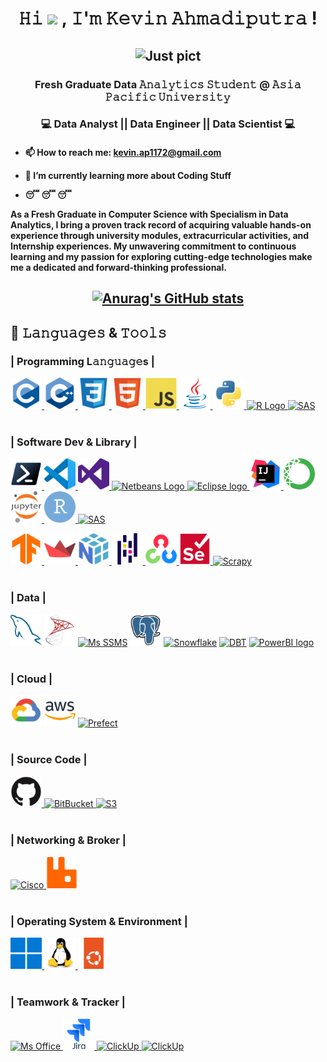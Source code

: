 <h1 align = "center">
𝙷𝚒 <img src="https://raw.githubusercontent.com/MartinHeinz/MartinHeinz/master/wave.gif" width = "30px"> , 𝙸'𝚖 𝙺𝚎𝚟𝚒𝚗 𝙰𝚑𝚖𝚊𝚍𝚒𝚙𝚞𝚝𝚛𝚊 !</h1>


<h2 align = "center">
    <img src="https://camo.githubusercontent.com/7de37139d0b4c1ce40865e799b446c0e963a3dd8fb68d239707237c40604fa3d/68747470733a2f2f63646e2e6472696262626c652e636f6d2f75736572732f3733303730332f73637265656e73686f74732f363538313234332f6176656e746f2e676966" alt="Just pict" width="600x" height="400px"/>
</h2>

<h3 align= "center">
Fresh Graduate Data 𝙰𝚗𝚊𝚕𝚢𝚝𝚒𝚌𝚜 𝚂𝚝𝚞𝚍𝚎𝚗𝚝 @ 𝙰𝚜𝚒𝚊 𝙿𝚊𝚌𝚒𝚏𝚒𝚌 𝚄𝚗𝚒𝚟𝚎𝚛𝚜𝚒𝚝𝚢 
<h3 align= "center"> 💻 Data Analyst || Data Engineer || Data Scientist 💻 </h3>

  
<h4>

- 📫 How to reach me: kevin.ap1172@gmail.com
  
- 🌱 I’m currently learning more about Coding Stuff
  
- 😴 😴 😴
  
As a Fresh Graduate in Computer Science with Specialism in Data Analytics, I bring a proven track record of acquiring valuable hands-on experience through university modules, extracurricular activities, and Internship experiences. My unwavering commitment to continuous learning and my passion for exploring cutting-edge technologies make me a dedicated and forward-thinking professional.
</h4>

<h2 align = "center">
  
[![Anurag's GitHub stats](https://github-readme-stats.vercel.app/api?username=VizDz&show_icons=true&theme=radical)](https://github.com/VizDz/github-readme-stats)

</h2>


<h2> 🧰 𝙻𝚊𝚗𝚐𝚞𝚊𝚐𝚎𝚜 & 𝚃𝚘𝚘𝚕𝚜 </h2>
<h3> | Programming L𝚊𝚗𝚐𝚞𝚊𝚐𝚎s | </h3>
<a href="https://www.cprogramming.com/" target="_blank" rel="noreferrer"> <img src="https://raw.githubusercontent.com/devicons/devicon/master/icons/c/c-original.svg" alt="c" width="50px" height="50px"/> </a> 
<a href="https://www.w3schools.com/cpp/" target="_blank" rel="noreferrer"> <img src="https://raw.githubusercontent.com/devicons/devicon/master/icons/cplusplus/cplusplus-original.svg" alt="cplusplus" width="50px" height="50px"/> </a>
<a href="https://www.w3schools.com/css/" target="_blank" rel="noreferrer"> <img src="https://raw.githubusercontent.com/devicons/devicon/2ae2a900d2f041da66e950e4d48052658d850630/icons/css3/css3-original.svg " alt="CSS logo" width = "50px" height = "50px"> </a>
<a href="https://www.w3.org/html/" target="_blank" rel="noreferrer"> <img src="https://raw.githubusercontent.com/devicons/devicon/2ae2a900d2f041da66e950e4d48052658d850630/icons/html5/html5-original.svg" alt="html5" width="50px" height="50px"/> </a>
<a href="https://www.java.com" target="_blank" rel="noreferrer">  <img src="https://raw.githubusercontent.com/devicons/devicon/6910f0503efdd315c8f9b858234310c06e04d9c0/icons/javascript/javascript-original.svg" alt="Javascript logo" width = "50px" height = "50px">  </a>
<a href="https://www.java.com" target="_blank" rel="noreferrer">  <img src="https://raw.githubusercontent.com/devicons/devicon/2ae2a900d2f041da66e950e4d48052658d850630/icons/java/java-original.svg " alt="JAVA logo" width = "50px" height = "50px">  </a>
<a href="https://www.python.org" target="_blank" rel="noreferrer"> <img src="https://raw.githubusercontent.com/devicons/devicon/2ae2a900d2f041da66e950e4d48052658d850630/icons/python/python-original.svg" alt="PYP logo" width = "50px" height = "50px"> </a>
<a href="https://www.r-project.org/" target="_blank" rel="noreferrer"> <img src="https://upload.wikimedia.org/wikipedia/commons/thumb/1/1b/R_logo.svg/2560px-R_logo.svg.png" alt="R Logo" width = "50px" height = "50px"> </a>
<a href="https://www.sas.com/el_gr/software/on-demand-for-academics.html" target="_blank" rel="noreferrer"> <img src="https://www.liblogo.com/img-logo/sa7135saef-sas-logo-sas-logo-icon-in-vector-logo.png" alt="SAS" width = "50px" height = "50x"> </a>
<br>
<br>


<h3> | Software Dev & Library | </h3>
<a href="https://learn.microsoft.com/en-us/powershell/scripting/install/installing-powershell-on-windows?view=powershell-7.4" target="_blank" rel="noreferrer"> <img src="https://raw.githubusercontent.com/devicons/devicon/6910f0503efdd315c8f9b858234310c06e04d9c0/icons/powershell/powershell-original.svg" alt="PowerShell" width = "50px" height = "50px"> </a>
<a href="https://code.visualstudio.com/" target="_blank" rel="noreferrer"> <img src="https://raw.githubusercontent.com/devicons/devicon/6910f0503efdd315c8f9b858234310c06e04d9c0/icons/vscode/vscode-original.svg" alt="VS Code logo" width = "50px" height = "50px"> </a>
<a href="https://visualstudio.microsoft.com/" target="_blank" rel="noreferrer"> <img src="https://raw.githubusercontent.com/devicons/devicon/2ae2a900d2f041da66e950e4d48052658d850630/icons/visualstudio/visualstudio-plain.svg" alt="V Studio logo" width = "50px" height = "50px"> </a>
<a href="https://netbeans.apache.org/download/index.html" target="_blank" rel="noreferrer"> <img src="https://upload.wikimedia.org/wikipedia/commons/thumb/9/98/Apache_NetBeans_Logo.svg/1200px-Apache_NetBeans_Logo.svg.png" alt="Netbeans Logo" width = "50px" height = "60px"> </a>
<a href="https://www.eclipse.org/" target="_blank" rel="noreferrer"> <img src="https://cdn.freebiesupply.com/logos/large/2x/eclipse-11-logo-png-transparent.png" alt="Eclipse logo" width = "50px" height = "50x"> </a>
<a href="https://www.jetbrains.com/idea/" target="_blank" rel="noreferrer"> <img src="https://raw.githubusercontent.com/devicons/devicon/6910f0503efdd315c8f9b858234310c06e04d9c0/icons/intellij/intellij-original.svg" alt="Intellj" width = "50px" height = "50x"> </a>
<a href="https://www.anaconda.com/" target="_blank" rel="noreferrer"> <img src="https://raw.githubusercontent.com/devicons/devicon/6910f0503efdd315c8f9b858234310c06e04d9c0/icons/anaconda/anaconda-original.svg" alt="Anaconda" width = "50px" height = "50x"> </a>
<a href="https://jupyter.org/" target="_blank" rel="noreferrer"> <img src="https://raw.githubusercontent.com/devicons/devicon/6910f0503efdd315c8f9b858234310c06e04d9c0/icons/jupyter/jupyter-original-wordmark.svg" alt="Jupyter" width = "50px" height = "50x"> </a>
<a href="https://posit.co/download/rstudio-desktop/" target="_blank" rel="noreferrer"> <img src="https://raw.githubusercontent.com/devicons/devicon/6910f0503efdd315c8f9b858234310c06e04d9c0/icons/rstudio/rstudio-original.svg" alt="RStudio" width = "50px" height = "50x"> </a>
<a href="https://www.sas.com/el_gr/software/on-demand-for-academics.html" target="_blank" rel="noreferrer"> <img src="https://abrudz.github.io/logos/SAS.svg" alt="SAS" width = "50px" height = "50x"> </a>

<a href="https://www.tensorflow.org/" target="_blank" rel="noreferrer"> <img src="https://raw.githubusercontent.com/devicons/devicon/6910f0503efdd315c8f9b858234310c06e04d9c0/icons/tensorflow/tensorflow-original.svg" alt="TensorFlow" width = "50px" height = "50x"> </a>
<a href="https://streamlit.io/" target="_blank" rel="noreferrer"> <img src="https://raw.githubusercontent.com/devicons/devicon/6910f0503efdd315c8f9b858234310c06e04d9c0/icons/streamlit/streamlit-original.svg" alt="Streamlit" width = "50px" height = "50x"> </a>
<a href="https://numpy.org/" target="_blank" rel="noreferrer"> <img src="https://raw.githubusercontent.com/devicons/devicon/6910f0503efdd315c8f9b858234310c06e04d9c0/icons/numpy/numpy-original.svg" alt="Numpy" width = "50px" height = "50x"> </a>
<a href="https://pandas.pydata.org/" target="_blank" rel="noreferrer"> <img src="https://raw.githubusercontent.com/devicons/devicon/6910f0503efdd315c8f9b858234310c06e04d9c0/icons/pandas/pandas-original.svg" alt="Panda" width = "50px" height = "50x"> </a>
<a href="https://opencv.org/" target="_blank" rel="noreferrer"> <img src="https://raw.githubusercontent.com/devicons/devicon/6910f0503efdd315c8f9b858234310c06e04d9c0/icons/opencv/opencv-original.svg" alt="OpenCV" width = "50px" height = "50x"> </a>
<a href="https://www.selenium.dev/" target="_blank" rel="noreferrer"> <img src="https://raw.githubusercontent.com/devicons/devicon/6910f0503efdd315c8f9b858234310c06e04d9c0/icons/selenium/selenium-original.svg" alt="Selenium" width = "50px" height = "50x"> </a>
<a href="https://scrapy.org/" target="_blank" rel="noreferrer"> <img src="https://scrapeops.io/img/sdk-icons/scrapy-logo.png" alt="Scrapy" width = "50px" height = "50x"> </a>
<br>
<br>


<h3> | Data | </h3>
<a href="https://www.mysql.com/" target="_blank" rel="noreferrer"> <img src="https://raw.githubusercontent.com/devicons/devicon/6910f0503efdd315c8f9b858234310c06e04d9c0/icons/mysql/mysql-original.svg" alt="MySQL Logo" width = "50px" height = "50px"></a>
<a href="https://www.microsoft.com/en-us/sql-server/sql-server-downloads" target="_blank" rel="noreferrer"> <img src="https://raw.githubusercontent.com/devicons/devicon/6910f0503efdd315c8f9b858234310c06e04d9c0/icons/microsoftsqlserver/microsoftsqlserver-original.svg" alt="Ms Server" width = "50px" height = "50px"></a>
<a href="https://learn.microsoft.com/en-us/sql/ssms/download-sql-server-management-studio-ssms?view=sql-server-ver16" target="_blank" rel="noreferrer"> <img src="https://www.edureka.co/blog/wp-content/uploads/2019/10/logo.png" alt="Ms SSMS" width = "50px" height = "50px"></a>
<a href="https://www.postgresql.org/" target="_blank" rel="noreferrer"> <img src="https://raw.githubusercontent.com/devicons/devicon/6910f0503efdd315c8f9b858234310c06e04d9c0/icons/postgresql/postgresql-original.svg" alt="Postgre" width = "50px" height = "50px"></a>
<a href="https://www.snowflake.com/en/" target="_blank" rel="noreferrer"> <img src="https://cdn.icon-icons.com/icons2/2699/PNG/512/snowflake_logo_icon_167979.png" alt="Snowflake" width = "50px" height = "50px"></a>
<a href="https://www.getdbt.com/product/dbt-cloud" target="_blank" rel="noreferrer"> <img src="https://seeklogo.com/images/D/dbt-logo-500AB0BAA7-seeklogo.com.png" alt="DBT" width = "50px" height = "50px"></a>
<a href="https://powerbi.microsoft.com/en-us/" target="_blank" rel="noreferrer"> <img src="https://banner2.cleanpng.com/20181110/vfu/kisspng-power-bi-business-intelligence-microsoft-azure-mic-office-365-d-nieuwe-cloud-omgeving-dynamics-on-5be7b364c21ac6.3427992715419113967951.jpg" alt="PowerBI logo" width = "50px" height = "50px"> </a>
<br>
<br>


<h3> | Cloud | </h3>
<a href="https://console.cloud.google.com/welcome?project=idyllic-striker-359704" target="_blank" rel="noreferrer"> <img src="https://raw.githubusercontent.com/devicons/devicon/6910f0503efdd315c8f9b858234310c06e04d9c0/icons/googlecloud/googlecloud-original.svg" alt="Google Cloud" width = "50px" height = "50px"></a>
<a href="https://aws.amazon.com/" target="_blank" rel="noreferrer"> <img src="https://raw.githubusercontent.com/devicons/devicon/6910f0503efdd315c8f9b858234310c06e04d9c0/icons/amazonwebservices/amazonwebservices-original-wordmark.svg" alt="AWS" width = "50px" height = "50px"></a>
<a href="https://www.prefect.io/" target="_blank" rel="noreferrer"> <img src="https://yt3.googleusercontent.com/2md0w2YkVhb_Qxgq1bLBphjalk_uPxoryiBa7IeXYcN5A03u2Xvrbje89v7IILGTbkJHl59v=s900-c-k-c0x00ffffff-no-rj" alt="Prefect" width = "50px" height = "50px"></a>
<br>
<br>


<h3> | Source Code | </h3>
<a href="https://github.com/" target="_blank" rel="noreferrer"> <img src="https://raw.githubusercontent.com/devicons/devicon/2ae2a900d2f041da66e950e4d48052658d850630/icons/github/github-original.svg" alt="Github Logo" width = "50px" height = "50px"> </a>
<a href="https://bitbucket.org/product" target="_blank" rel="noreferrer"> <img src="https://cdn4.iconfinder.com/data/icons/logos-and-brands/512/44_Bitbucket_logo_logos-512.png" alt="BitBucket" width = "50px" height = "50px"> </a> 
<a href="https://aws.amazon.com/s3/" target="_blank" rel="noreferrer"> <img src="https://upload.wikimedia.org/wikipedia/commons/thumb/b/bc/Amazon-S3-Logo.svg/1712px-Amazon-S3-Logo.svg.png" alt="S3" width = "50px" height = "50px"> </a> 
<br>
<br>


<h3> | Networking & Broker | </h3>
<a href="https://www.cisco.com/" target="_blank" rel="noreferrer"> <img src="https://upload.wikimedia.org/wikipedia/commons/thumb/0/08/Cisco_logo_blue_2016.svg/800px-Cisco_logo_blue_2016.svg.png" alt="Cisco" width="50px" height="50px"/> </a> 
<a href="https://www.rabbitmq.com/" target="_blank" rel="noreferrer"> <img src="https://raw.githubusercontent.com/devicons/devicon/6910f0503efdd315c8f9b858234310c06e04d9c0/icons/rabbitmq/rabbitmq-original.svg" alt="RabbitMQ" width="50px" height="50px"/> </a> 
<br>
<br>

<h3> | Operating System & Environment | </h3>
<a href="https://www.microsoft.com/en-us/windows?r=1" target="_blank" rel="noreferrer"> <img src="https://raw.githubusercontent.com/devicons/devicon/6910f0503efdd315c8f9b858234310c06e04d9c0/icons/windows11/windows11-original.svg" alt="Windows" width = "50px" height = "50px"> </a>
<a href="https://www.linux.org/pages/download//" target="_blank" rel="noreferrer"> <img src="https://raw.githubusercontent.com/devicons/devicon/6910f0503efdd315c8f9b858234310c06e04d9c0/icons/linux/linux-original.svg" alt="Linux" width = "50px" height = "50px"> </a>
<a href="https://ubuntu.com/" target="_blank" rel="noreferrer"> <img src="https://raw.githubusercontent.com/devicons/devicon/6910f0503efdd315c8f9b858234310c06e04d9c0/icons/ubuntu/ubuntu-original.svg" alt="Ubuntu" width = "50px" height = "50px"> </a>
<br>
<br>


<h3> | Teamwork & Tracker | </h3>
<a href="https://www.office.com/" rel="noreferrer"> <img src="https://upload.wikimedia.org/wikipedia/commons/thumb/0/0c/Microsoft_Office_logo_%282013%E2%80%932019%29.svg/1728px-Microsoft_Office_logo_%282013%E2%80%932019%29.svg.png" alt="Ms Office" width = "50px" height = "50px"> </a>
<a href="https://www.atlassian.com/software/jira/guides/getting-started/introduction#what-is-jira-software"_blank" rel="noreferrer"> <img src="https://raw.githubusercontent.com/devicons/devicon/6910f0503efdd315c8f9b858234310c06e04d9c0/icons/jira/jira-original-wordmark.svg" alt="Jira" width = "50px" height = "50px"> </a>
<a href="https://clickup.com/" rel="noreferrer"> <img src="https://clickup.com/images/for-se-page/clickup.png" alt="ClickUp" width = "50px" height = "50px"> </a>
<a href="https://slack.com/" rel="noreferrer"> <img src="https://upload.wikimedia.org/wikipedia/commons/thumb/d/d5/Slack_icon_2019.svg/2048px-Slack_icon_2019.svg.png" alt="ClickUp" width = "50px" height = "50px"> </a>
<br>
<br>




